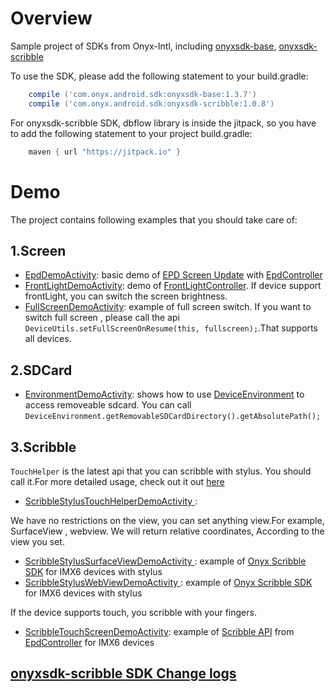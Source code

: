 # Overview
Sample project of SDKs from Onyx-Intl, including [onyxsdk-base](https://github.com/onyx-intl/OnyxAndroidSample/wiki/Onyx-Base-SDK), [onyxsdk-scribble](https://github.com/onyx-intl/OnyxAndroidSample/wiki/Onyx-Scribble-SDK)

To use the SDK, please add the following statement to your build.gradle:
```gradle
    compile ('com.onyx.android.sdk:onyxsdk-base:1.3.7') 
    compile ('com.onyx.android.sdk:onyxsdk-scribble:1.0.8')
```

    
For onyxsdk-scribble SDK, dbflow library is inside the jitpack, so you have to add the following statement to your project build.gradle:
```gradle
    maven { url "https://jitpack.io" }
```

# Demo
The project contains following examples that you should take care of:

## 1.Screen
* [EpdDemoActivity](https://github.com/onyx-intl/OnyxAndroidSample/blob/master/app/sample/src/main/java/com/onyx/android/sample/EpdDemoActivity.java): basic demo of [EPD Screen Update](https://github.com/onyx-intl/OnyxAndroidSample/wiki/EPD-Screen-Update)  with [EpdController](https://github.com/onyx-intl/OnyxAndroidSample/wiki/EpdController)
* [FrontLightDemoActivity](https://github.com/onyx-intl/OnyxAndroidSample/blob/master/app/sample/src/main/java/com/onyx/android/sample/FrontLightDemoActivity.java): demo of [FrontLightController](https://github.com/onyx-intl/OnyxAndroidSample/wiki/FrontLightController). If device support frontLight, you can switch the screen brightness.
* [FullScreenDemoActivity](https://github.com/onyx-intl/OnyxAndroidSample/blob/master/app/sample/src/main/java/com/onyx/android/sample/FullScreenDemoActivity.java): example of full screen switch. If you want to switch full screen , please call the api ` DeviceUtils.setFullScreenOnResume(this, fullscreen);`.That  supports all devices.

## 2.SDCard
* [EnvironmentDemoActivity](https://github.com/onyx-intl/OnyxAndroidSample/blob/master/app/sample/src/main/java/com/onyx/android/sample/EnvironmentDemoActivity.java): shows how to use [DeviceEnvironment](https://github.com/onyx-intl/OnyxAndroidSample/wiki/DeviceEnvironment) to access removeable sdcard. You can call `DeviceEnvironment.getRemovableSDCardDirectory().getAbsolutePath();`

## 3.Scribble
`TouchHelper` is the latest api that you can scribble with stylus. You should call it.For more detailed usage, check out it out [here](https://github.com/onyx-intl/OnyxAndroidSample/blob/master/doc/Scribble-TouchHelper-API.md)
* [ScribbleStylusTouchHelperDemoActivity ](https://github.com/onyx-intl/OnyxAndroidSample/blob/master/app/sample/src/main/java/com/onyx/android/sample/ScribbleStylusTouchHelperDemoActivity.java): 

We have no restrictions on the view,  you can set anything view.For example, SurfaceView , webview.
We will return relative coordinates, According to the view you set.
* [ScribbleStylusSurfaceViewDemoActivity ](https://github.com/onyx-intl/OnyxAndroidSample/blob/master/app/sample/src/main/java/com/onyx/android/sample/ScribbleStylusSurfaceViewDemoActivity.java): example of [Onyx Scribble SDK](https://github.com/onyx-intl/OnyxAndroidSample/wiki/Onyx-Scribble-SDK) for IMX6 devices with stylus
* [ScribbleStylusWebViewDemoActivity ](https://github.com/onyx-intl/OnyxAndroidSample/blob/master/app/sample/src/main/java/com/onyx/android/sample/ScribbleStylusWebViewDemoActivity.java): example of [Onyx Scribble SDK](https://github.com/onyx-intl/OnyxAndroidSample/wiki/Onyx-Scribble-SDK) for IMX6 devices with stylus

If the device supports touch, you scribble with your fingers.
* [ScribbleTouchScreenDemoActivity](https://github.com/onyx-intl/OnyxAndroidSample/blob/master/app/sample/src/main/java/com/onyx/android/sample/ScribbleTouchScreenDemoActivity.java): example of [Scribble API](https://github.com/onyx-intl/OnyxAndroidSample/wiki/Scribble-API) from [EpdController](https://github.com/onyx-intl/OnyxAndroidSample/wiki/EpdController) for IMX6 devices

## [onyxsdk-scribble SDK Change logs](https://github.com/onyx-intl/OnyxAndroidSample/blob/master/doc/Onyx-Scribble-SDK.md)